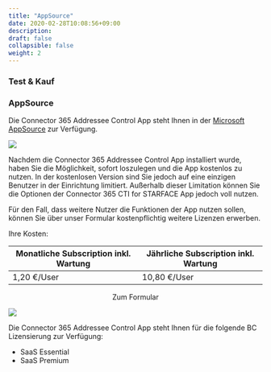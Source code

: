 ```yaml
---
title: "AppSource"
date: 2020-02-28T10:08:56+09:00
description: 
draft: false
collapsible: false
weight: 2
---
```

### Test & Kauf

### AppSource

Die Connector 365 Addressee Control App steht Ihnen in der [Microsoft AppSource](https://appsource.microsoft.com/de-de/product/dynamics-365-business-central/PUBID.belwaregmbh2|AID.connector_365_addressee_control|PAPPID.8105b8f4-7e56-4f98-8787-80215e00d8ec?tab=Overview) zur Verfügung.

![](images/apps/Addresse_Control/AddresseeControlAppSourceDe.png)

Nachdem die Connector 365 Addressee Control App installiert wurde, haben Sie die Möglichkeit, sofort loszulegen und die App kostenlos zu nutzen. In der kostenlosen Version sind Sie jedoch auf eine einzigen Benutzer in der Einrichtung limitiert. Außerhalb dieser Limitation können Sie die Optionen der Connector 365 CTI for STARFACE App jedoch voll nutzen.

Für den Fall, dass weitere Nutzer die Funktionen der App nutzen sollen, können Sie über unser Formular kostenpflichtig weitere Lizenzen erwerben.

Ihre Kosten:

| Monatliche Subscription inkl. Wartung | Jährliche Subscription inkl. Wartung |
|---------------------------------------|--------------------------------------|
| 1,20 €/User                           | 10,80 €/User                         |

<p style="text-align: center;">
Zum Formular
</p>

[<img src="/images/apps/Forms_CTI.png">](https://forms.office.com/pages/responsepage.aspx?id=wbg8p1B5wk60E37fEWJ6gDRBQTgxSJtOuCsCUFr9Wj5UQjg1Wkg0SVVEN0w5T1AxUEdKTlc1TU40US4u)
 
Die Connector 365 Addressee Control App steht Ihnen für die folgende BC Lizensierung zur Verfügung:

- SaaS Essential
- SaaS Premium


